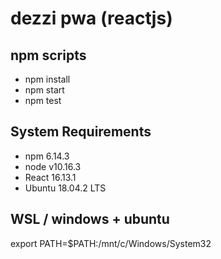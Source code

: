 # dezzi pwa (reactjs)

## npm scripts

* npm install
* npm start
* npm test

## System Requirements

* npm 6.14.3
* node v10.16.3
* React 16.13.1
* Ubuntu 18.04.2 LTS

## WSL / windows + ubuntu

export PATH=$PATH:/mnt/c/Windows/System32
